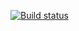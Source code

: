 [![Build status](https://ci.appveyor.com/api/projects/status/b8yswyf8x6v58uyn?svg=true)](https://ci.appveyor.com/project/Yassssmin/testmode)
